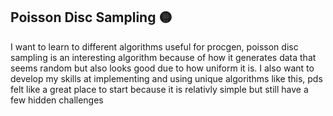 ## Poisson Disc Sampling 🟡

I want to learn to different algorithms useful for procgen, poisson disc sampling is an interesting algorithm because of how it generates data that seems random but also looks good due to how uniform it is. I also want to develop my skills at implementing and using unique algorithms like this, pds felt like a great place to start because it is relativly simple but still have a few hidden challenges
